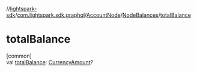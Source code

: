 //[lightspark-sdk](../../../../index.md)/[com.lightspark.sdk.graphql](../../index.md)/[AccountNode](../index.md)/[NodeBalances](index.md)/[totalBalance](total-balance.md)

# totalBalance

[common]\
val [totalBalance](total-balance.md): [CurrencyAmount](../../../com.lightspark.sdk.model/-currency-amount/index.md)?
